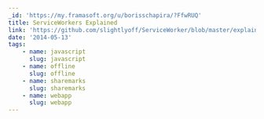 ```yaml
---
_id: 'https://my.framasoft.org/u/borisschapira/?FfwRUQ'
title: ServiceWorkers Explained
link: 'https://github.com/slightlyoff/ServiceWorker/blob/master/explainer.md'
date: '2014-05-13'
tags:
    - name: javascript
      slug: javascript
    - name: offline
      slug: offline
    - name: sharemarks
      slug: sharemarks
    - name: webapp
      slug: webapp
---
```


<div class="markdown"><p></p></div>
